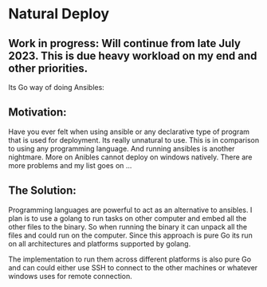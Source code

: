 # Natural Deploy 

## Work in progress: Will continue from late July 2023. This is due heavy workload on my end and other priorities.

Its Go way of doing Ansibles:

## Motivation:
Have you ever felt when using ansible or any declarative type of program that is used for deployment. Its really unnatural to use. This is in comparison to using any programming language. And running ansibles is another nightmare. 
More on Anibles cannot deploy on windows natively. There are more problems and my list goes on ... 

## The Solution: 
Programming languages are powerful to act as an alternative to ansibles. 
I plan is to use a golang to run tasks on other computer and embed all the other files to the binary. So when running the binary it can unpack all the files and could run on the computer. Since this approach is pure Go its run on all architectures and platforms supported by golang. 

The implementation to run them across different platforms is also pure Go and can could either use SSH to connect to the other machines or whatever windows uses for remote connection. 
